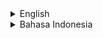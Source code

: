 <details>
<summary>English</summary>

# rf_desktopdev_pack - Collection of Tools App, Multi Purpose App

## Intro

So, these are tools i made so far...

## Where to Download

Download the tools on the "Release" page for each tool.

So, to summarize all tools, here is the repository list:

-	[RF Dopa Edit: programmable web browser](https://github.com/rakifsul/rf_dopa_edit)
-	[RF DB Engine: database server pack in one app](https://github.com/rakifsul/rf_db_engine)
-   [RF Embed Protector: convert pdf and video embed to exe](https://github.com/rakifsul/rf_embed_protector)
-   [RF Website Downloader: download entire website as png or pdf](https://github.com/rakifsul/rf_website_downloader)
-   [RF Password Generator: simple password generator](https://github.com/rakifsul/rf_password_generator)
-   [RF Keyboard Sound: playing sound on keystroke](https://github.com/rakifsul/rf_keyboard_sound)

## Coming Soon, Maybe?

I have some ideas to enrich this project:

-   [done: RF DB Engine] Database Server Pack Manager.
-   Etc... Tell me on issues.

## Support Me

Just support me by using those tools and spread them.

Also, remember, my internet name is RAKIFSUL/Rakifsul/rakifsul.

## Attributions

My tools might be using these open source projects:

-   [VSCodium](https://github.com/VSCodium/vscodium)
-   [Node.js](https://github.com/nodejs)
-   [Electron](https://github.com/electron/electron)
-   [NWJS](https://github.com/nwjs/nw.js)
-   [Hugo](https://github.com/gohugoio/hugo)
-   [WinPython](https://github.com/winpython/winpython)
-   [wxPython](https://github.com/wxWidgets/Phoenix)
-   [Pyinstaller](https://github.com/pyinstaller/pyinstaller)
-   Etc...

I really appreciate the developers and contributors of those open source projects.

## Freelance Worker Link

- https://projects.co.id/public/browse_users/view/99bc11/rakifsul

</details>

<details>
<summary>Bahasa Indonesia</summary>

# rf_desktopdev_pack - Koleksi Aplikasi Alat Beragam Fungsi

## Pendahuluan

Jadi, inilah aplikasi alat yang telah saya buat selama ini.

## Download di Mana

Download aplikasi-aplikasi alat ini pada "Release" page dari masing-masing aplikasi alat.

Dengan demikian, ini daftar ringkasnya:

-	[RF Dopa Edit: web browser yang dapat diprogram](https://github.com/rakifsul/rf_dopa_edit)
-	[RF DB Engine: kumpulan database server dalam satu aplikasi](https://github.com/rakifsul/rf_db_engine)
-   [RF Embed Protector: konversi pdf dan video embed ke exe](https://github.com/rakifsul/rf_embed_protector)
-   [RF Website Downloader: download segenap website sebagai png atau pdf](https://github.com/rakifsul/rf_website_downloader)
-   [RF Password Generator: password generator sederhana](https://github.com/rakifsul/rf_password_generator)
-   [RF Keyboard Sound: memainkan suara saat tombol keyboard ditekan](https://github.com/rakifsul/rf_keyboard_sound)

## Segera Diwujudkan, Mungkin?

Saya punya beberapa ide untuk memperkaya project ini:

-   [selesai: RF DB Engine] Database Server Pack Manager.
-   Dan lain-lain... Ajukan ide Anda di issues.

## Dukung Saya

Dukung saya dengan menggunakan aplikasi-aplikasi alat ini dan sebarkan.

Selain itu, ingat bahwa nama internet saya adalah RAKIFSUL/Rakifsul/rakifsul.

## Attributions

Alat-alat ini mungkin menggunakan project-project open source ini:

-   [VSCodium](https://github.com/VSCodium/vscodium)
-   [Node.js](https://github.com/nodejs)
-   [Electron](https://github.com/electron/electron)
-   [NWJS](https://github.com/nwjs/nw.js)
-   [Hugo](https://github.com/gohugoio/hugo)
-   [WinPython](https://github.com/winpython/winpython)
-   [wxPython](https://github.com/wxWidgets/Phoenix)
-   [Pyinstaller](https://github.com/pyinstaller/pyinstaller)
-   Dan lain-lain...

Saya sangat menghargai developer dan kontributor dari project-project open source tadi.

## Freelance Worker Link

- https://projects.co.id/public/browse_users/view/99bc11/rakifsul

</details>

